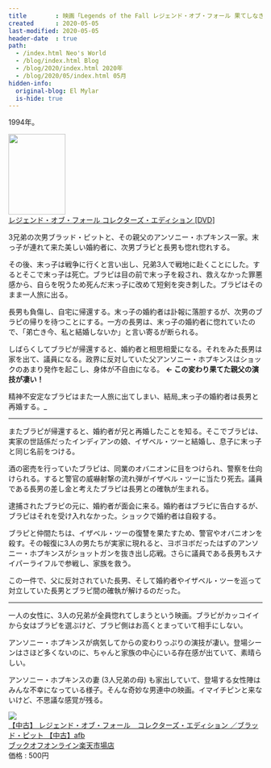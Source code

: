 ```yaml
---
title        : 映画「Legends of the Fall レジェンド・オブ・フォール 果てしなき想い」を観た
created      : 2020-05-05
last-modified: 2020-05-05
header-date  : true
path:
  - /index.html Neo's World
  - /blog/index.html Blog
  - /blog/2020/index.html 2020年
  - /blog/2020/05/index.html 05月
hidden-info:
  original-blog: El Mylar
  is-hide: true
---
```


1994年。

<div class="ad-amazon">
  <div class="ad-amazon-image">
    <a href="https://www.amazon.co.jp/dp/B00024Z5HC?tag=neos21-22&amp;linkCode=osi&amp;th=1&amp;psc=1">
      <img src="https://m.media-amazon.com/images/I/51K9KVNQNAL._SL160_.jpg" width="113" height="160">
    </a>
  </div>
  <div class="ad-amazon-info">
    <div class="ad-amazon-title">
      <a href="https://www.amazon.co.jp/dp/B00024Z5HC?tag=neos21-22&amp;linkCode=osi&amp;th=1&amp;psc=1">レジェンド・オブ・フォール コレクターズ・エディション [DVD]</a>
    </div>
  </div>
</div>

3兄弟の次男ブラッド・ピットと、その親父のアンソニー・ホプキンス一家。末っ子が連れて来た美しい婚約者に、次男ブラピと長男も惚れ惚れする。

その後、末っ子は戦争に行くと言い出し、兄弟3人で戦地に赴くことにした。するとそこで末っ子は死亡。ブラピは目の前で末っ子を殺され、救えなかった罪悪感から、自らを呪うため死んだ末っ子に改めて短剣を突き刺した。ブラピはそのまま一人旅に出る。

長男も負傷し、自宅に帰還する。末っ子の婚約者は訃報に落胆するが、次男のブラピの帰りを待つことにする。一方の長男は、末っ子の婚約者に惚れていたので、「弟亡き今、私と結婚しないか」と言い寄るが断られる。

しばらくしてブラピが帰還すると、婚約者と相思相愛になる。それをみた長男は家を出て、議員になる。政界に反対していた父アンソニー・ホプキンスはショックのあまり発作を起こし、身体が不自由になる。 __← この変わり果てた親父の演技が凄い！__

精神不安定なブラピはまた一人旅に出てしまい、結局_末っ子の婚約者は長男と再婚する。_

---

またブラピが帰還すると、婚約者が兄と再婚したことを知る。そこでブラピは、実家の世話係だったインディアンの娘、イザベル・ツーと結婚し、息子に末っ子と同じ名前をつける。

酒の密売を行っていたブラピは、同業のオバニオンに目をつけられ、警察を仕向けられる。すると警官の威嚇射撃の流れ弾がイザベル・ツーに当たり死去。議員である長男の差し金と考えたブラピは長男との確執が生まれる。

逮捕されたブラピの元に、婚約者が面会に来る。婚約者はブラピに告白するが、ブラピはそれを受け入れなかった。ショックで婚約者は自殺する。

ブラピと仲間たちは、イザベル・ツーの復讐を果たすため、警官やオバニオンを殺す。その報復に3人の男たちが実家に現れると、ヨボヨボだったはずのアンソニー・ホプキンスがショットガンを抜き出し応戦。さらに議員である長男もスナイパーライフルで参戦し、家族を救う。

この一件で、父に反対されていた長男、そして婚約者やイザベル・ツーを巡って対立していた長男とブラピ間の確執が解けるのだった。

---

一人の女性に、3人の兄弟が全員惚れてしまうという映画。ブラピがカッコイイから女はブラピを選ぶけど、ブラピ側はお高くとまっていて相手にしない。

アンソニー・ホプキンスが病気してからの変わりっぷりの演技が凄い。登場シーンはさほど多くないのに、ちゃんと家族の中心にいる存在感が出ていて、素晴らしい。

アンソニー・ホプキンスの妻 (3人兄弟の母) も家出していて、登場する女性陣はみんな不幸になっている様子。そんな奇妙な男連中の映画。イマイチピンと来ないけど、不思議な感覚が残る。

<div class="ad-rakuten">
  <div class="ad-rakuten-image">
    <a href="https://hb.afl.rakuten.co.jp/hgc/g00rc682.waxyceda.g00rc682.waxyd8cb/?pc=https%3A%2F%2Fitem.rakuten.co.jp%2Fbookoffonline%2F0001232660%2F&amp;m=http%3A%2F%2Fm.rakuten.co.jp%2Fbookoffonline%2Fi%2F10279161%2F">
      <img src="https://thumbnail.image.rakuten.co.jp/@0_mall/bookoffonline/cabinet/2256/0001232660l.jpg?_ex=128x128">
    </a>
  </div>
  <div class="ad-rakuten-info">
    <div class="ad-rakuten-title">
      <a href="https://hb.afl.rakuten.co.jp/hgc/g00rc682.waxyceda.g00rc682.waxyd8cb/?pc=https%3A%2F%2Fitem.rakuten.co.jp%2Fbookoffonline%2F0001232660%2F&amp;m=http%3A%2F%2Fm.rakuten.co.jp%2Fbookoffonline%2Fi%2F10279161%2F">【中古】 レジェンド・オブ・フォール　コレクターズ・エディション ／ブラッド・ピット 【中古】afb</a>
    </div>
    <div class="ad-rakuten-shop">
      <a href="https://hb.afl.rakuten.co.jp/hgc/g00rc682.waxyceda.g00rc682.waxyd8cb/?pc=https%3A%2F%2Fwww.rakuten.co.jp%2Fbookoffonline%2F&amp;m=http%3A%2F%2Fm.rakuten.co.jp%2Fbookoffonline%2F">ブックオフオンライン楽天市場店</a>
    </div>
    <div class="ad-rakuten-price">価格 : 500円</div>
  </div>
</div>
